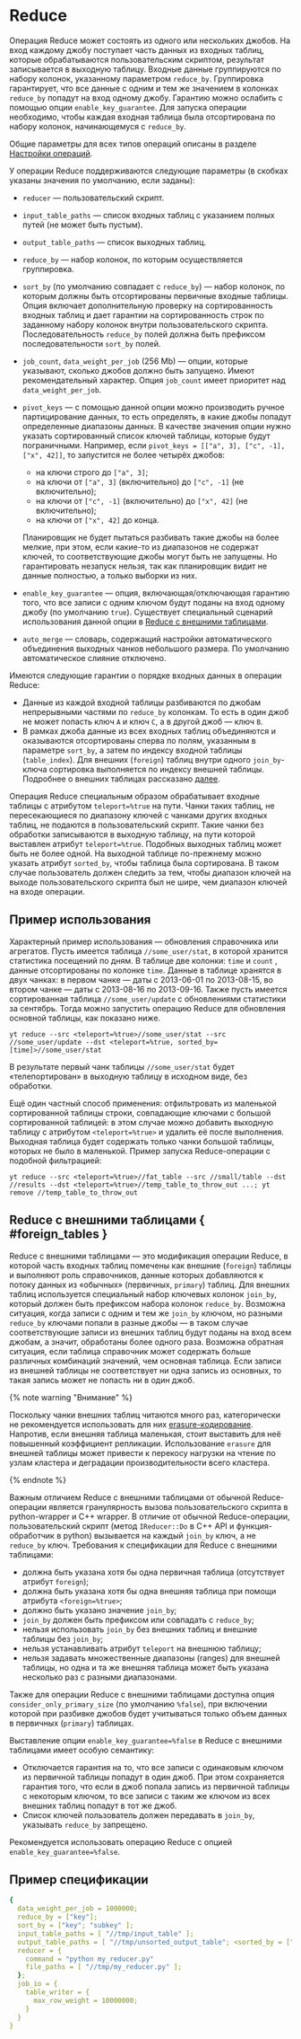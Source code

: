 # Reduce

Операция Reduce может состоять из одного или нескольких джобов. На вход каждому джобу поступает часть данных из входных таблиц, которые обрабатываются пользовательским скриптом, результат записывается в выходную таблицу. Входные данные группируются по набору колонок, указанному параметром `reduce_by`. Группировка гарантирует, что все данные с одним и тем же значением в колонках `reduce_by` попадут на вход одному джобу. Гарантию можно ослабить с помощью опции `enable_key_guarantee`. Для запуска операции необходимо, чтобы каждая входная таблица была отсортирована по набору колонок, начинающемуся с `reduce_by`.

Общие параметры для всех типов операций описаны в разделе [Настройки операций](../../../../user-guide/data-processing/operations/operations-options.md).

У операции Reduce поддерживаются следующие параметры (в скобках указаны значения по умолчанию, если заданы):

* `reducer` — пользовательский скрипт.
* `input_table_paths` — список входных таблиц с указанием полных путей (не может быть пустым).
* `output_table_paths` — список выходных таблиц.
* `reduce_by` — набор колонок, по которым осуществляется группировка.
* `sort_by` (по умолчанию совпадает с `reduce_by`) —  набор колонок, по которым должны быть отсортированы первичные входные таблицы. Опция включает дополнительную проверку на сортированность входных таблиц и дает гарантии на сортированность строк по заданному набору колонок внутри пользовательского скрипта. Последовательность `reduce_by` полей должна быть префиксом последовательности `sort_by` полей.
* `job_count`, `data_weight_per_job` (256 Mb) — опции, которые указывают, сколько джобов должно быть запущено. Имеют рекомендательный характер. Опция `job_count` имеет приоритет над `data_weight_per_job`.
* `pivot_keys` — с помощью данной опции можно производить ручное партицирование данных, то есть определять, в какие джобы попадут определенные диапазоны данных. В качестве значения опции нужно указать сортированный список ключей таблицы, которые будут пограничными. 
  Например, если `pivot_keys = [["a", 3], ["c", -1], ["x", 42]]`, то запустится не более четырёх джобов: 
  * на ключи строго до  `["a", 3]`; 
  * на ключи от `["a", 3]` (включительно) до `["c", -1]` (не включительно);
  * на ключи от `["c", -1]` (включительно) до `["x", 42]` (не включительно); 
  * на ключи от `["x", 42]` до конца. 

  Планировщик не будет пытаться разбивать такие джобы на более мелкие, при этом, если какие-то из диапазонов не содержат ключей, то соответствующие джобы могут быть не запущены. Но гарантировать незапуск нельзя, так как планировщик видит не данные полностью, а только выборки из них.

* `enable_key_guarantee` — опция, включающая/отключающая гарантию того, что все записи с одним ключом будут поданы на вход одному джобу (по умолчанию `true`). Существует специальный сценарий использования данной опции в [Reduce с внешними таблицами](../../../../user-guide/data-processing/operations/reduce.md#foreign_tables).
* `auto_merge` — словарь, содержащий настройки автоматического объединения выходных чанков небольшого размера. По умолчанию автоматическое слияние отключено.

Имеются следующие гарантии о порядке входных данных в операции Reduce:

* Данные из каждой входной таблицы разбиваются по джобам непрерывными частями по `reduce_by` колонкам. То есть в один джоб не может попасть ключ `A` и ключ `C`, а в другой джоб — ключ `B`.
* В рамках джоба данные из всех входных таблиц объединяются и оказываются отсортированы сперва по полям, указанным в параметре `sort_by`, а затем по индексу входной таблицы (`table_index`). Для внешних (`foreign`) таблиц внутри одного `join_by`-ключа сортировка выполняется по индексу внешней таблицы. Подробнее о внешних таблицах рассказано [далее](../../../../user-guide/data-processing/operations/reduce.md#foreign_tables).

Операция Reduce специальным образом обрабатывает входные таблицы с атрибутом `teleport=%true` на пути. Чанки таких таблиц, не пересекающиеся по диапазону ключей с чанками других входных таблиц, не подаются в пользовательский скрипт. Такие чанки без обработки записываются в выходную таблицу, на пути которой выставлен атрибут `teleport=%true`. Подобных выходных таблиц может быть не более одной. На выходной таблице по-прежнему можно указать атрибут `sorted_by`, чтобы таблица была сортирована. В таком случае пользователь должен следить за тем, чтобы диапазон ключей на выходе пользовательского скрипта был не шире, чем диапазон ключей на входе операции.

## Пример использования

Характерный пример использования — обновления справочника или агрегатов.
Пусть имеется таблица `//some_user/stat`, в которой хранится статистика посещений по дням. В таблице две колонки: `time` и `count` , данные отсортированы по колонке `time`. Данные в таблице хранятся в двух чанках: в первом чанке — даты с 2013-06-01 по 2013-08-15, во втором чанке — даты c 2013-08-16 по 2013-09-16. Также пусть имеется сортированная таблица `//some_user/update` с обновлениями статистики за сентябрь. Тогда можно запустить операцию Reduce для обновления основной таблицы, как показано ниже. 

``` 
yt reduce --src <teleport=%true>//some_user/stat --src //some_user/update --dst <teleport=%true, sorted_by=[time]>//some_user/stat
```
В результате первый чанк таблицы `//some_user/stat` будет «телепортирован» в выходную таблицу в исходном виде, без обработки.

Ещё один частный способ применения: отфильтровать из маленькой сортированной таблицы строки, совпадающие ключами с большой сортированной таблицей: в этом случае можно добавить выходную таблицу с атрибутом `<teleport=%true>` и удалить её после выполнения. Выходная таблица будет содержать только чанки большой таблицы, которых не было в маленькой.
Пример запуска Reduce-операции с подобной фильтрацией:

```
yt reduce --src <teleport=%true>//fat_table --src //small/table --dst //results --dst <teleport=%true>//temp_table_to_throw_out ...; yt remove //temp_table_to_throw_out
```

## Reduce с внешними таблицами { #foreign_tables }

Reduce с внешними таблицами — это модификация операции Reduce, в которой часть входных таблиц помечены как внешние (`foreign`) таблицы и выполняют роль справочников, данные которых добавляются к потоку данных из «обычных» (первичных, `primary`) таблиц. Для внешних таблиц используется специальный набор ключевых колонок `join_by`, который должен быть префиксом набора колонок `reduce_by`. Возможна ситуация, когда записи с одним и тем же `join_by` ключом, но разными `reduce_by` ключами попали в разные джобы — в таком случае соответствующие записи из внешних таблиц будут поданы на вход всем джобам, а значит, обработаны более одного раза. Возможна обратная ситуация, если таблица справочник может содержать больше различных комбинаций значений, чем основная таблица. Если записи из внешней таблицы не соответствует ни одна запись из основных, то такая запись может не попасть ни в один джоб.

{% note warning "Внимание" %}

Поскольку чанки внешних таблиц читаются много раз, категорически не рекомендуется использовать для них [erasure-кодирование](https://en.wikipedia.org/wiki/Erasure_code). Напротив, если внешняя таблица маленькая, стоит выставить для неё повышенный коэффициент репликации. Использование `erasure` для внешней таблицы может привести к перекосу нагрузки на чтение по узлам кластера и деградации производительности всего кластера.

{% endnote %}

Важным отличием Reduce с внешними таблицами от обычной Reduce-операции является гранулярность вызова пользовательского скрипта в python-wrapper и C++ wrapper. В отличие от обычной Reduce-операции, пользовательский скрипт (метод `IReducer::Do` в С++ API и функция-обработчик в python) вызывается на каждый `join_by` ключ, а не `reduce_by` ключ.
Требования к спецификации для Reduce с внешними таблицами:

* должна быть указана хотя бы одна первичная таблица (отсутствует атрибут `foreign`);
* должна быть указана хотя бы одна внешняя таблица при помощи атрибута `<foreign=%true>`;
* должно быть указано значение `join_by`;
* `join_by` должен быть префиксом или совпадать с `reduce_by`;
* нельзя использовать `join_by` без внешних таблиц и внешние таблицы без `join_by`;
* нельзя устанавливать атрибут `teleport` на внешнюю таблицу;
* нельзя задавать множественные диапазоны (ranges) для внешней таблицы, но одна и та же внешняя таблица может быть указана несколько раз с разными диапазонами.

Также для операции Reduce с внешними таблицами доступна опция `consider_only_primary_size` (по умолчанию `%false`), при включении которой при разбивке джобов будет учитываться только объем данных в первичных (`primary`) таблицах.

Выставление опции `enable_key_guarantee=%false` в Reduce с внешними таблицами имеет особую семантику:

* Отключается гарантия на то, что все записи с одинаковым ключом из первичной таблицы попадут в один джоб. При этом сохраняется гарантия того, что если в джоб попала запись из первичной таблицы с некоторым ключом, то все записи с таким же ключом из всех внешних таблиц попадут в тот же джоб.
* Список ключей пользователь должен передавать в `join_by`, указывать `reduce_by` запрещено.

Рекомендуется использовать операцию Reduce с опцией `enable_key_guarantee=%false`.

## Пример спецификации

```yaml
{
  data_weight_per_job = 1000000;
  reduce_by = ["key"];
  sort_by = ["key"; "subkey" ];
  input_table_paths = [ "//tmp/input_table" ];
  output_table_paths = [ "//tmp/unsorted_output_table"; <sorted_by = ["key"]> "//tmp/sorted_output_table" ];
  reducer = {
    command = "python my_reducer.py"
    file_paths = [ "//tmp/my_reducer.py" ];
  };
  job_io = {
    table_writer = {
      max_row_weight = 10000000;
    }
  }
}
```

